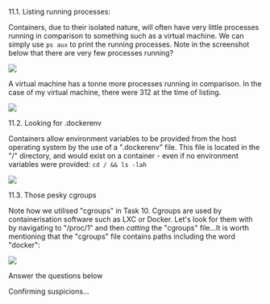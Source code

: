 11.1. Listing running processes:

Containers, due to their isolated nature, will often have very little processes running in comparison to something such as a virtual machine. We can simply use `ps aux` to print the running processes. Note in the screenshot below that there are very few processes running?

![](https://assets.tryhackme.com/additional/docker-rodeo/detecting-container/psaux1.png)  

A virtual machine has a tonne more processes running in comparison. In the case of my virtual machine, there were 312 at the time of listing.  

![](https://assets.tryhackme.com/additional/docker-rodeo/detecting-container/psaux2.png)  

11.2. Looking for .dockerenv

Containers allow environment variables to be provided from the host operating system by the use of a ".dockerenv" file. This file is located in the "/" directory, and would exist on a container - even if no environment variables were provided: `cd / && ls -lah`

![](https://assets.tryhackme.com/additional/docker-rodeo/detecting-container/dockerenv.png)

11.3. Those pesky cgroups

Note how we utilised "cgroups" in Task 10. Cgroups are used by containerisation software such as LXC or Docker. Let's look for them with by navigating to "/proc/1" and then _catting_ the "cgroups" file...It is worth mentioning that the "cgroups" file contains paths including the word "docker":

![](https://assets.tryhackme.com/additional/docker-rodeo/detecting-container/cgroups.png)  

Answer the questions below

Confirming suspicions...